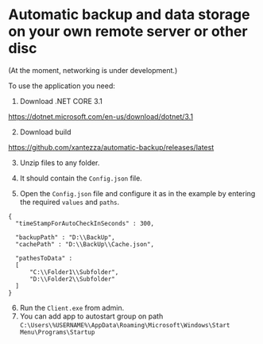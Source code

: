<H1> Automatic backup and data storage on your own remote server or other disc</H1>

(At the moment, networking is under development.)

To use the application you need:

1. Download .NET CORE 3.1

https://dotnet.microsoft.com/en-us/download/dotnet/3.1

2. Download build

https://github.com/xantezza/automatic-backup/releases/latest


3. Unzip files to any folder.

4. It should contain the `Config.json` file.

5. Open the `Config.json` file and configure it as in the example by entering the required `values` and `paths`.

```
{
  "timeStampForAutoCheckInSeconds" : 300, 

  "backupPath" : "D:\\BackUp", 
  "cachePath" : "D:\\BackUp\\Cache.json",

  "pathesToData" : 
  [
      "C:\\Folder1\\Subfolder",
      "D:\\Folder2\\Subfolder"
  ]
}
```
6. Run the `Client.exe` from admin.
7. You can add app to autostart group on path `C:\Users\%USERNAME%\AppData\Roaming\Microsoft\Windows\Start Menu\Programs\Startup`
